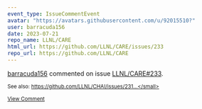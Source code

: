 ```yaml
---
event_type: IssueCommentEvent
avatar: "https://avatars.githubusercontent.com/u/92015510?"
user: barracuda156
date: 2023-07-21
repo_name: LLNL/CARE
html_url: https://github.com/LLNL/CARE/issues/233
repo_url: https://github.com/LLNL/CARE
---
```


<a href='https://github.com/barracuda156' target='_blank'>barracuda156</a> commented on issue <a href='https://github.com/LLNL/CARE/issues/233' target='_blank'>LLNL/CARE#233</a>.

<small>See also: https://github.com/LLNL/CHAI/issues/231...</small>

<a href='https://github.com/LLNL/CARE/issues/233' target='_blank'>View Comment</a>